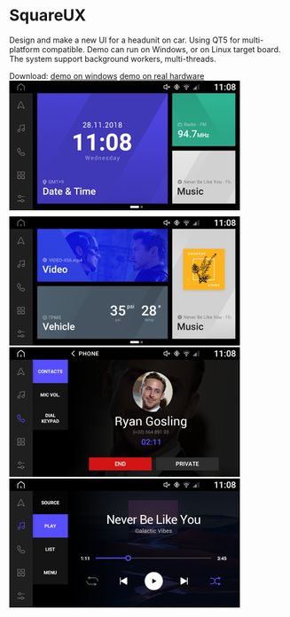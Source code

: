 # SquareUX
Design and make a new UI for a headunit on car.
Using QT5 for multi-platform compatible.
Demo can run on Windows, or on Linux target board.
The system support background workers, multi-threads.

Download: 
[demo on windows](./SquareUX_HMI_Preview_2_Windows_20180228.mp4)
[demo on real hardware](./SquareUX_HMI_Preview_2_on_board_20180228.mp4)
![Picture1](Picture1.png)
![Picture1](Picture2.png)
![Picture1](Picture3.png)